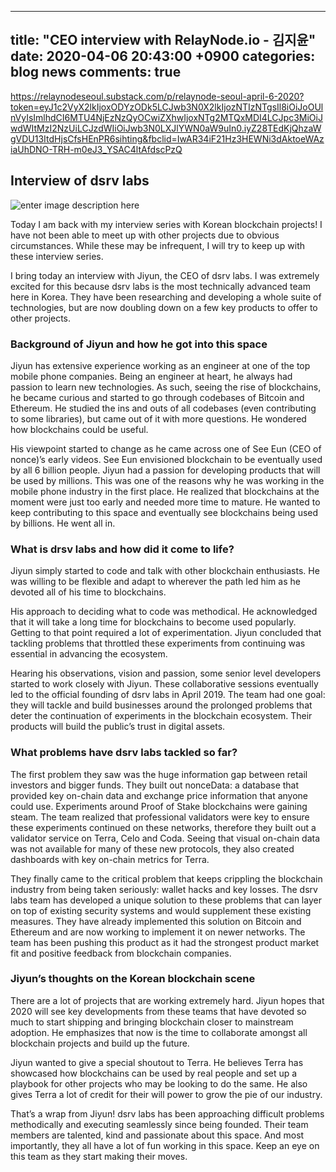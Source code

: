 
---
title: "CEO interview with RelayNode.io - 김지윤"
date: 2020-04-06 20:43:00 +0900
categories: blog news
comments: true
---


https://relaynodeseoul.substack.com/p/relaynode-seoul-april-6-2020?token=eyJ1c2VyX2lkIjoxODYzODk5LCJwb3N0X2lkIjozNTIzNTgsIl8iOiJoOUlnVyIsImlhdCI6MTU4NjEzNzQyOCwiZXhwIjoxNTg2MTQxMDI4LCJpc3MiOiJwdWItMzI2NzUiLCJzdWIiOiJwb3N0LXJlYWN0aW9uIn0.iyZ28TEdKjQhzaWgVDU13ItdHjsCfsHEnPR6sihting&fbclid=IwAR34iF21Hz3HEWNi3dAktoeWAziaUhDNO-TRH-m0eJ3_YSAC4ltAfdscPzQ



## Interview of dsrv labs

![enter image description here](https://cdn.substack.com/image/fetch/c_limit,f_auto,q_auto:good/https%3A%2F%2Fbucketeer-e05bbc84-baa3-437e-9518-adb32be77984.s3.amazonaws.com%2Fpublic%2Fimages%2F75aa1d7e-697d-4615-9328-079f0e3aa1ce_960x960.jpeg)

Today I am back with my interview series with Korean blockchain projects! I have not been able to meet up with other projects due to obvious circumstances. While these may be infrequent, I will try to keep up with these interview series.

I bring today an interview with Jiyun, the CEO of dsrv labs. I was extremely excited for this because dsrv labs is the most technically advanced team here in Korea. They have been researching and developing a whole suite of technologies, but are now doubling down on a few key products to offer to other projects.

### Background of Jiyun and how he got into this space

Jiyun has extensive experience working as an engineer at one of the top mobile phone companies. Being an engineer at heart, he always had passion to learn new technologies. As such, seeing the rise of blockchains, he became curious and started to go through codebases of Bitcoin and Ethereum. He studied the ins and outs of all codebases (even contributing to some libraries), but came out of it with more questions. He wondered how blockchains could be useful.

His viewpoint started to change as he came across one of See Eun (CEO of nonce)’s early videos. See Eun envisioned blockchain to be eventually used by all 6 billion people. Jiyun had a passion for developing products that will be used by millions. This was one of the reasons why he was working in the mobile phone industry in the first place. He realized that blockchains at the moment were just too early and needed more time to mature. He wanted to keep contributing to this space and eventually see blockchains being used by billions. He went all in.

### What is drsv labs and how did it come to life?

Jiyun simply started to code and talk with other blockchain enthusiasts. He was willing to be flexible and adapt to wherever the path led him as he devoted all of his time to blockchains. 

His approach to deciding what to code was methodical. He acknowledged that it will take a long time for blockchains to become used popularly. Getting to that point required a lot of experimentation. Jiyun concluded that tackling problems that throttled these experiments from continuing was essential in advancing the ecosystem.

Hearing his observations, vision and passion, some senior level developers started to work closely with Jiyun. These collaborative sessions eventually led to the official founding of dsrv labs in April 2019. The team had one goal: they will tackle and build businesses around the prolonged problems that deter the continuation of experiments in the blockchain ecosystem. Their products will build the public’s trust in digital assets.

### What problems have dsrv labs tackled so far?

The first problem they saw was the huge information gap between retail investors and bigger funds. They built out nonceData: a database that provided key on-chain data and exchange price information that anyone could use. Experiments around Proof of Stake blockchains were gaining steam. The team realized that professional validators were key to ensure these experiments continued on these networks, therefore they built out a validator service on Terra, Celo and Coda. Seeing that visual on-chain data was not available for many of these new protocols, they also created dashboards with key on-chain metrics for Terra.

They finally came to the critical problem that keeps crippling the blockchain industry from being taken seriously: wallet hacks and key losses. The dsrv labs team has developed a unique solution to these problems that can layer on top of existing security systems and would supplement these existing measures. They have already implemented this solution on Bitcoin and Ethereum and are now working to implement it on newer networks. The team has been pushing this product as it had the strongest product market fit and positive feedback from blockchain companies.

### Jiyun’s thoughts on the Korean blockchain scene

There are a lot of projects that are working extremely hard. Jiyun hopes that 2020 will see key developments from these teams that have devoted so much to start shipping and bringing blockchain closer to mainstream adoption. He emphasizes that now is the time to collaborate amongst all blockchain projects and build up the future.

Jiyun wanted to give a special shoutout to Terra. He believes Terra has showcased how blockchains can be used by real people and set up a playbook for other projects who may be looking to do the same. He also gives Terra a lot of credit for their will power to grow the pie of our industry.

That’s a wrap from Jiyun! dsrv labs has been approaching difficult problems methodically and executing seamlessly since being founded. Their team members are talented, kind and passionate about this space. And most importantly, they all have a lot of fun working in this space. Keep an eye on this team as they start making their moves.
